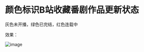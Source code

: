 # 颜色标识B站收藏番剧作品更新状态

灰色未开播，绿色已完结，红色连载中

效果：

![image](https://github.com/cyb233/script/assets/39186981/f37d6d2c-3541-4b4b-b180-4aa1c1c1f3a7)
